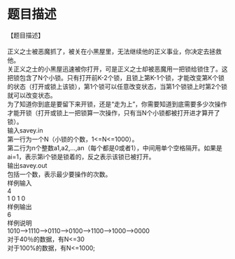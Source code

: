 # 题目描述


<p>【题目描述】 <br/>
<br/>
正义之士被恶魔抓了，被关在小黑屋里，无法继续他的正义事业，你决定去拯救他。 <br/>
关正义之士的小黑屋迅速被你打开，可是正义之士却被恶魔用一把锁给锁住了。这把锁包含了N个小锁。只有打开前K-2个锁，且锁上第K-1个锁，才能改变第K个锁的状态（打开或锁上该锁），第1个锁可以任意改变状态，当第1个锁锁上时第2个锁就可以改变状态。 <br/>
为了知道你到底是要留下来开锁，还是“走为上”，你需要知道到底需要多少次操作才能开锁（打开或锁上一把锁算一次操作，只有当N个小锁都被打开进才算开了锁）。 <br/>
输入savey.in <br/>
第一行为一个N（小锁的个数，1&lt;=N&lt;=1000）。 <br/>
第二行为n个整数a1,a2,...,an（每个都是0或者1），中间用单个空格隔开。如果是ai=1，表示第i个锁是锁着的，反之表示该锁已被打开。 <br/>
输出savey.out <br/>
包括一个数，表示最少要操作的次数。 <br/>
样例输入 <br/>
4 <br/>
1 0 1 0 <br/>
样例输出 <br/>
6 <br/>
样例说明 <br/>
1010--&gt;1110--&gt;0110--&gt;0100--&gt;1100--&gt;1000--&gt;0000 <br/>
对于40％的数据，有N&lt;=30 <br/>
对于100%的数据，有N&lt;=1000;</p>

